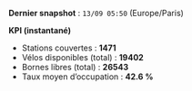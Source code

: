 **Dernier snapshot** : `13/09 05:50` (Europe/Paris)

**KPI (instantané)**

- Stations couvertes : **1471**
- Vélos disponibles (total) : **19402**
- Bornes libres (total) : **26543**
- Taux moyen d’occupation : **42.6 %**
